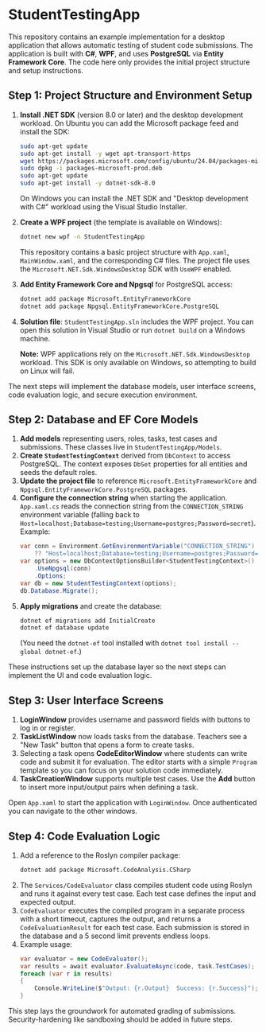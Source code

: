 # StudentTestingApp

This repository contains an example implementation for a desktop application that allows automatic testing of student code submissions. The application is built with **C#**, **WPF**, and uses **PostgreSQL** via **Entity Framework Core**. The code here only provides the initial project structure and setup instructions.

## Step 1: Project Structure and Environment Setup

1. **Install .NET SDK** (version 8.0 or later) and the desktop development workload. On Ubuntu you can add the Microsoft package feed and install the SDK:
   ```bash
   sudo apt-get update
   sudo apt-get install -y wget apt-transport-https
   wget https://packages.microsoft.com/config/ubuntu/24.04/packages-microsoft-prod.deb
   sudo dpkg -i packages-microsoft-prod.deb
   sudo apt-get update
   sudo apt-get install -y dotnet-sdk-8.0
   ```
   On Windows you can install the .NET SDK and "Desktop development with C#" workload using the Visual Studio Installer.

2. **Create a WPF project** (the template is available on Windows):
   ```bash
   dotnet new wpf -n StudentTestingApp
   ```
   This repository contains a basic project structure with `App.xaml`, `MainWindow.xaml`, and the corresponding C# files. The project file uses the `Microsoft.NET.Sdk.WindowsDesktop` SDK with `UseWPF` enabled.

3. **Add Entity Framework Core and Npgsql** for PostgreSQL access:
   ```bash
   dotnet add package Microsoft.EntityFrameworkCore
   dotnet add package Npgsql.EntityFrameworkCore.PostgreSQL
   ```

4. **Solution file**: `StudentTestingApp.sln` includes the WPF project. You can open this solution in Visual Studio or run `dotnet build` on a Windows machine.

   **Note:** WPF applications rely on the `Microsoft.NET.Sdk.WindowsDesktop` workload. This SDK is only available on Windows, so attempting to build on Linux will fail.

The next steps will implement the database models, user interface screens, code evaluation logic, and secure execution environment.

## Step 2: Database and EF Core Models

1. **Add models** representing users, roles, tasks, test cases and submissions. These classes live in `StudentTestingApp/Models`.
2. **Create `StudentTestingContext`** derived from `DbContext` to access PostgreSQL. The context exposes `DbSet` properties for all entities and seeds the default roles.
3. **Update the project file** to reference `Microsoft.EntityFrameworkCore` and `Npgsql.EntityFrameworkCore.PostgreSQL` packages.
4. **Configure the connection string** when starting the application. `App.xaml.cs` reads the connection string from the `CONNECTION_STRING` environment variable (falling back to `Host=localhost;Database=testing;Username=postgres;Password=secret`). Example:
   ```csharp
   var conn = Environment.GetEnvironmentVariable("CONNECTION_STRING") 
       ?? "Host=localhost;Database=testing;Username=postgres;Password=secret";
   var options = new DbContextOptionsBuilder<StudentTestingContext>()
       .UseNpgsql(conn)
       .Options;
   var db = new StudentTestingContext(options);
   db.Database.Migrate();
   ```
5. **Apply migrations** and create the database:
   ```bash
   dotnet ef migrations add InitialCreate
   dotnet ef database update
   ```
   (You need the `dotnet-ef` tool installed with `dotnet tool install --global dotnet-ef`.)

These instructions set up the database layer so the next steps can implement the UI and code evaluation logic.

## Step 3: User Interface Screens

1. **LoginWindow** provides username and password fields with buttons to log in or register.
2. **TaskListWindow** now loads tasks from the database. Teachers see a "New Task" button that opens a form to create tasks.
3. Selecting a task opens **CodeEditorWindow** where students can write code and submit it for evaluation. The editor starts with a simple `Program` template so you can focus on your solution code immediately.
4. **TaskCreationWindow** supports multiple test cases. Use the **Add** button to insert more input/output pairs when defining a task.

Open `App.xaml` to start the application with `LoginWindow`. Once authenticated you can navigate to the other windows.

## Step 4: Code Evaluation Logic

1. Add a reference to the Roslyn compiler package:
   ```bash
   dotnet add package Microsoft.CodeAnalysis.CSharp
   ```
2. The `Services/CodeEvaluator` class compiles student code using Roslyn and runs it against every test case. Each test case defines the input and expected output.
3. `CodeEvaluator` executes the compiled program in a separate process with a short timeout, captures the output, and returns a `CodeEvaluationResult` for each test case.
   Each submission is stored in the database and a 5 second limit prevents endless loops.
4. Example usage:
   ```csharp
   var evaluator = new CodeEvaluator();
   var results = await evaluator.EvaluateAsync(code, task.TestCases);
   foreach (var r in results)
   {
       Console.WriteLine($"Output: {r.Output}  Success: {r.Success}");
   }
   ```

This step lays the groundwork for automated grading of submissions. Security-hardening like sandboxing should be added in future steps.
